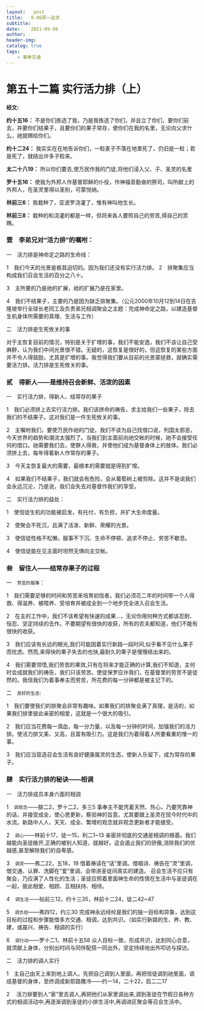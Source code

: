 ```yaml
---
layout:   post
title:   9.06周一追求
subtitle:		
date:    2021-09-06
author: 
header-img: 
catalog: true
tags:
    - 事奉交通
---
```


# 第五十二篇 实行活力排（上）

**经文:**

**约十五16：** 不是你们拣选了我，乃是我拣选了你们，并且立了你们，要你们前去，并要你们结果子，且要你们的果子常存，使你们在我的名里，无论向父求什么，祂就赐给你们。

**约十二24：** 我实实在在地告诉你们，一粒麦子不落在地里死了，仍旧是一粒；若是死了，就结出许多子粒来。

**太二十八19：** 所以你们要去,使万民作我的门徒,将他们浸入父、子、圣灵的名里

**罗十五16：** 使我为外邦人作基督耶稣的仆役，作神福音勤奋的祭司，叫所献上的外邦人，在圣灵里得以圣别，可蒙悦纳。

**林前三6：** 我栽种了，亚波罗浇灌了，惟有神叫他生长。

**林前三8：** 栽种的和浇灌的都是一样，但将来各人要照自己的劳苦,得自己的赏赐。

### 壹　李弟兄对“活力排”的嘱咐：

一　活力排是神命定之路的生命线：

1　我们今天的光景是极其迫切的。因为我们还没有实行活力排。
2　排聚集应当构成我们召会生活的百分之八十。

3　主所要的乃是祂的扩展，祂的扩展乃是在家里。

4　我们不结果子，主要的乃是因为缺乏排聚集。（公元2000年10月12到14日在吉隆坡举行全球长老同工及负责弟兄相调聚会之主题：完成神命定之路，以建造基督生机身体所需要的真理、生活与工作）

二　活力排是生死攸关的事

对于主恢复目前的情况，特别是关于扩增的事，我们不能安逸，我们不该让自己受麻醉，认为我们中间光景很不错。无疑的，这恢复是很好的，但这恢复的某些方面并不令人得鼓励，尤其是扩增的事。我觉得我们要从目前的光景蒙拯救，就确实需要活力排。活力排是生死攸关的事。

### 贰　得新人——是维持召会新鲜、活泼的因素

一　实行活力排，得新人、结常存的果子

1　我们必须拼上去实行活力排。我们该拼命的祷告，求主给我们一些果子，除去我们的不结果子。这对我们是一件生死攸关的事。

2　主嘱咐我们，要使万民作祂的门徒。我们不该为自己找借口说，列国太邪恶，今天世界的趋势和潮流太强烈了。当我们到主面前向祂交帐的时候，祂不会接受任何的借口。祂需要我们去，使罪人得救，并使他们成为基督身体上的肢体。我们必须拼上去，每年得着新人作常存的果子。

3　今天主恢复最大的需要，最根本的需要就是得到扩增。

4　如果我们不结果子，我们就会有危险，会从葡萄树上被剪除。这并不是说我们会永远沉沦，乃是说，我们会失去对基督作我们的享受。

二　实行活力排的益处：

1　使信徒生机的功能被启发，有托付，有负担，并扩大生命度量。

2　使聚会不死沉，且满了活泼、新鲜、荣耀的光景。

3　使信徒性格不松懒，服事不下沉、生命不停顿、追求不停止、劳苦不歇息。

4　使信徒能在见主面时坦然无惧向主交帐。

### 叁　留住人——结常存果子的过程

一　`劳苦的服事`：

1　我们需要足够的时间和劳苦来培育初信者。我们必须花二年的时间带一个人得救、得滋养、被喂养、受培育并被成全到一个地步完全进入召会生活。

2　在主的工作中，我们不该希望有快速的成果…，无论你用何种方式都该忍耐、恒忍、坚定持续的去作。不要期望有很快的收获，所有的农夫都知道，他们不能有很快的收获。

3　我们应该有长远的眼光,我们可能因着实行新路一段时间,似乎看不见什么果子而忧虑。然而,来得快的果子失去的也快,最耐久的果子是慢慢结出来的。

4　我们需要领悟,我们劳苦的果效,只有在将来才能正确的计算,我们不知道，主何时会成就我们的祷告，我们只该劳苦。使徒保罗应许我们，在基督里的劳苦不是徒然的。我信我们为着事奉主而劳苦，所花费的每一分钟都是被主记下的。

二　`良好的生态`:

1　我们要使我们的排聚会非常有趣味。如果我们的排聚会满了真理，是活的，如果我们排里彼此亲密的相爱，这就是一个很大的吸引。

2　我们应当花费每一滴血，每一分力量，以及每一分钟的时间，加强我们的活力排。使活力排又美、又高，且富有吸引力。这是我们为着得着人所要看重的惟一的事。

3　我们应当营造召会生活有良好健康属灵的生态，使新人乐留下，成为常存的果子。

### 肆　实行活力排的秘诀——相调

一　活力排成员本身六面的相调

1　`调观念`——腓二2，罗十二2，多三5
事奉主不能凭着天然、热心，乃要凭靠神的话，并接受成全，使心思更新，察验神的旨意。尤其要跟上圣灵在现今时代中的水流。新路中人人、天天、成全、繁增的观念就非观念更新者才能接受。

2　`调心`——林前十17，徒一15，利二1~13
亲密并彻底的交通是相调的根基。我们越能向圣徒敞开,正确的被别人知道，就越好。这会遏止我们的骄傲,消除我们的优越感,甚至解除我们的自卑感。

3　`调灵`——弗二22，五18，19
借着祷读在“话”里调。借唱诗、祷告在“灵”里调，借交通、认罪、洗脚在“爱”里调，会带进圣徒间真实的建造。
召会生活不应只有聚会，乃应满了人性化的生活；圣徒应照着里面神生命的性情在生活中与圣徒调在一起，彼此相爱、相顾、互相扶持、相待。

4　`调生活`——帖前三12，约十三35，林前十二24，徒二42~47

5　`调负担`——弗四12，约三30
完成神永远经纶是我们的独一目标和异象，达到这目标的过程和步骤能借多方交通、相调，达到共识。（如实行新路的生、养、教、建，或晨兴、祷告、相调的实行）

6　`调行动`——罗十二1，林前十五58
众人目标一致，形成共识，达到同心合意，就须献上身体，分别出时间与同伴配搭一同出外，坚定持续地出外叩访与探访。

二　活力排的调人实行

1　主自己由天上来到地上调人。先把自己调到人里面，再把信徒调到祂里面，调成基督的身体，至终调成新耶路撒冷——约一14，二十22，启二二17

2　 活力排要到人“家”里去调人,再把他们从家里调出来,调到圣徒在节假日各种方式的相调活动中,再逐渐调到圣徒的小排生活中,再调进区聚会等召会生活中。